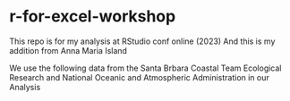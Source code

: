 # r-for-excel-workshop

This repo is for my analysis at RStudio conf online (2023)
And this is my addition from Anna Maria Island

We use the following data from the Santa Brbara Coastal Team Ecological Research and National Oceanic and Atmospheric Administration in our Analysis